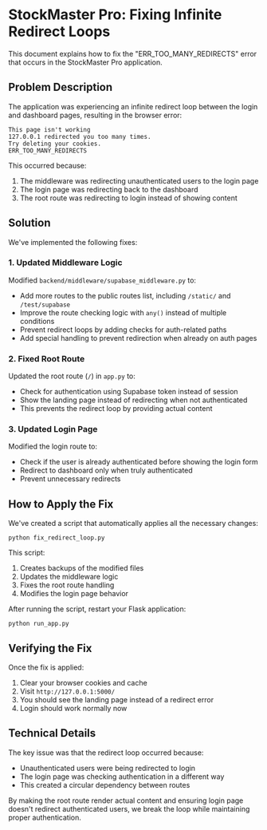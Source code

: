 # StockMaster Pro: Fixing Infinite Redirect Loops

This document explains how to fix the "ERR_TOO_MANY_REDIRECTS" error that occurs in the StockMaster Pro application.

## Problem Description

The application was experiencing an infinite redirect loop between the login and dashboard pages, resulting in the browser error:

```
This page isn't working
127.0.0.1 redirected you too many times.
Try deleting your cookies.
ERR_TOO_MANY_REDIRECTS
```

This occurred because:
1. The middleware was redirecting unauthenticated users to the login page
2. The login page was redirecting back to the dashboard
3. The root route was redirecting to login instead of showing content

## Solution

We've implemented the following fixes:

### 1. Updated Middleware Logic

Modified `backend/middleware/supabase_middleware.py` to:
- Add more routes to the public routes list, including `/static/` and `/test/supabase`
- Improve the route checking logic with `any()` instead of multiple conditions
- Prevent redirect loops by adding checks for auth-related paths
- Add special handling to prevent redirection when already on auth pages

### 2. Fixed Root Route

Updated the root route (`/`) in `app.py` to:
- Check for authentication using Supabase token instead of session
- Show the landing page instead of redirecting when not authenticated
- This prevents the redirect loop by providing actual content

### 3. Updated Login Page

Modified the login route to:
- Check if the user is already authenticated before showing the login form
- Redirect to dashboard only when truly authenticated
- Prevent unnecessary redirects

## How to Apply the Fix

We've created a script that automatically applies all the necessary changes:

```
python fix_redirect_loop.py
```

This script:
1. Creates backups of the modified files
2. Updates the middleware logic
3. Fixes the root route handling
4. Modifies the login page behavior

After running the script, restart your Flask application:

```
python run_app.py
```

## Verifying the Fix

Once the fix is applied:
1. Clear your browser cookies and cache
2. Visit `http://127.0.0.1:5000/`
3. You should see the landing page instead of a redirect error
4. Login should work normally now

## Technical Details

The key issue was that the redirect loop occurred because:
- Unauthenticated users were being redirected to login
- The login page was checking authentication in a different way
- This created a circular dependency between routes

By making the root route render actual content and ensuring login page doesn't redirect authenticated users, we break the loop while maintaining proper authentication. 
